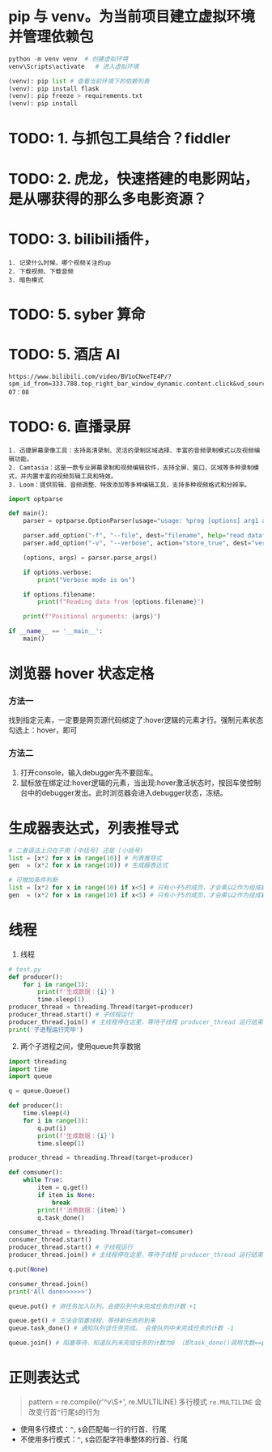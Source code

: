 # pip 与 venv。为当前项目建立虚拟环境并管理依赖包

```python
python -m venv venv  # 创建虚拟环境
venv\Scripts\activate   # 进入虚拟环境

(venv): pip list # 查看当前环境下的依赖列表
(venv): pip install flask
(venv): pip freeze > requirements.txt
(venv): pip install
```
# TODO: 1. 与抓包工具结合？fiddler
# TODO: 2. 虎龙，快速搭建的电影网站，是从哪获得的那么多电影资源？
# TODO: 3. bilibili插件，
    1. 记录什么时候，哪个视频关注的up
    2. 下载视频、下载音频
    3. 暗色模式
# TODO: 5. syber 算命
# TODO: 5. 酒店 AI
    https://www.bilibili.com/video/BV1oCNxeTE4P/?spm_id_from=333.788.top_right_bar_window_dynamic.content.click&vd_source=fda0d59c12dcd36c1eccec649fa28042
    07：08
# TODO: 6. 直播录屏
    1. 迅捷屏幕录像工具：支持高清录制、灵活的录制区域选择、丰富的音频录制模式以及视频编辑功能。
    2. Camtasia：这是一款专业屏幕录制和视频编辑软件，支持全屏、窗口、区域等多种录制模式，并内置丰富的视频剪辑工具和特效。
    3. Loom：提供剪辑、音频调整、特效添加等多种编辑工具，支持多种视频格式和分辨率。
```python
import optparse

def main():
    parser = optparse.OptionParser(usage="usage: %prog [options] arg1 arg2")

    parser.add_option("-f", "--file", dest="filename", help="read datafrom FILENAME")
    parser.add_option("-v", "--verbose", action="store_true", dest="verbose", default=False, help="make lots of noise [default]")

    (options, args) = parser.parse_args()

    if options.verbose:
        print("Verbose mode is on")

    if options.filename:
        print(f"Reading data from {options.filename}")

    print(f"Positional arguments: {args}")

if __name__ == '__main__':
    main()
```

# 浏览器 hover 状态定格
### 方法一
找到指定元素，一定要是网页源代码绑定了:hover逻辑的元素才行。强制元素状态勾选上：hover，即可
### 方法二
1. 打开console，输入debugger先不要回车。
2. 鼠标放在绑定过:hover逻辑的元素，当出现:hover激活状态时，按回车使控制台中的debugger发出。此时浏览器会进入debugger状态，冻结。

# 生成器表达式，列表推导式
```python
# 二者语法上只在于用 [中括号] 还是 (小括号)
list = [x*2 for x in range(10)] # 列表推导式
gen  = (x*2 for x in range(10)) # 生成器表达式

# 可增加条件判断
list = [x*2 for x in range(10) if x<5] # 只有小于5的成员，才会乘以2作为组成新 list
gen  = (x*2 for x in range(10) if x<5) # 只有小于5的成员，才会乘以2作为组成新 generator
```
# 线程
1. 线程
```python
# test.py
def producer():
    for i in range(3):
        print(f'生成数据：{i}')
        time.sleep(1)
producer_thread = threading.Thread(target=producer)
producer_thread.start() # 子线程运行
producer_thread.join() # 主线程停在这里，等待子线程 producer_thread 运行结束
print('子进程运行完毕')
```
2. 两个子进程之间，使用queue共享数据
```python
import threading
import time
import queue

q = queue.Queue()

def producer():
    time.sleep(4)
    for i in range(3):
        q.put(i)
        print(f'生成数据：{i}')
        time.sleep(1)

producer_thread = threading.Thread(target=producer)

def comsumer():
    while True:
        item = q.get()
        if item is None:
            break
        print(f'消费数据：{item}')
        q.task_done()

consumer_thread = threading.Thread(target=comsumer)
consumer_thread.start()
producer_thread.start() # 子线程运行
producer_thread.join() # 主线程停在这里，等待子线程 producer_thread 运行结束

q.put(None)

consumer_thread.join()
print('All done>>>>>>')
```
```python
queue.put() # 讲任务加入队列。会使队列中未完成任务的计数 +1

queue.get() # 方法会阻塞线程，等待新任务的到来
queue.task_done() # 通知队列该任务完成。 会使队列中未完成任务的计数 -1

queue.join() # 阻塞等待，知道队列未完成任务的计数为0 （即task_done()调用次数==put()调用次数）
```

# 正则表达式
> pattern = re.compile(r'^v\S+', re.MULTILINE)
多行模式 `re.MULTILINE` 会改变行首`^`行尾`$`的行为
- 使用多行模式：`^`, `$`会匹配每一行的行首、行尾
- 不使用多行模式：`^`, `$`会匹配字符串整体的行首、行尾